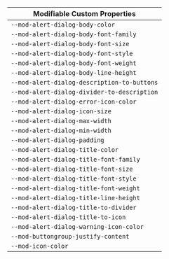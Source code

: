 | Modifiable Custom Properties                |
| ------------------------------------------- |
| `--mod-alert-dialog-body-color`             |
| `--mod-alert-dialog-body-font-family`       |
| `--mod-alert-dialog-body-font-size`         |
| `--mod-alert-dialog-body-font-style`        |
| `--mod-alert-dialog-body-font-weight`       |
| `--mod-alert-dialog-body-line-height`       |
| `--mod-alert-dialog-description-to-buttons` |
| `--mod-alert-dialog-divider-to-description` |
| `--mod-alert-dialog-error-icon-color`       |
| `--mod-alert-dialog-icon-size`              |
| `--mod-alert-dialog-max-width`              |
| `--mod-alert-dialog-min-width`              |
| `--mod-alert-dialog-padding`                |
| `--mod-alert-dialog-title-color`            |
| `--mod-alert-dialog-title-font-family`      |
| `--mod-alert-dialog-title-font-size`        |
| `--mod-alert-dialog-title-font-style`       |
| `--mod-alert-dialog-title-font-weight`      |
| `--mod-alert-dialog-title-line-height`      |
| `--mod-alert-dialog-title-to-divider`       |
| `--mod-alert-dialog-title-to-icon`          |
| `--mod-alert-dialog-warning-icon-color`     |
| `--mod-buttongroup-justify-content`         |
| `--mod-icon-color`                          |
